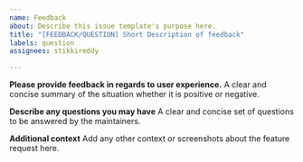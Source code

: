 ```yaml
---
name: Feedback
about: Describe this issue template's purpose here.
title: "[FEEDBACK/QUESTION] Short Description of feedback"
labels: question
assignees: stikkireddy

---
```


**Please provide feedback in regards to user experience.**
A clear and concise summary of the situation whether it is positive or negative. 

**Describe any questions you may have**
A clear and concise set of questions to be answered by the maintainers.

**Additional context**
Add any other context or screenshots about the feature request here.
